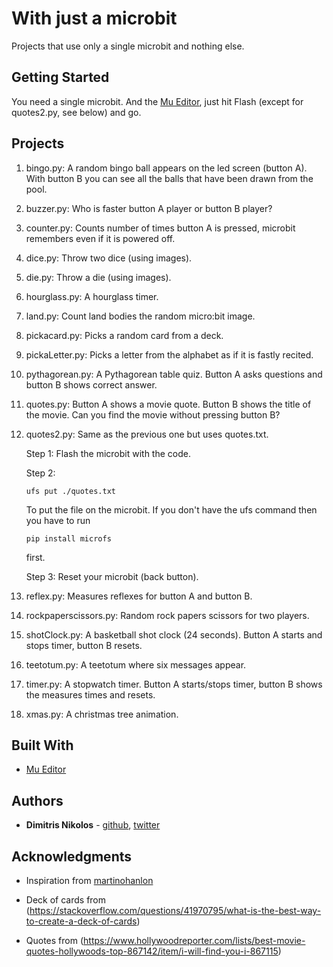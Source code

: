 # With just a microbit

Projects that use only a single microbit and nothing else.

## Getting Started

You need a single microbit. And the [Mu Editor](https://codewith.mu/), just hit 
Flash (except for quotes2.py, see below) and go.

## Projects
1. bingo.py: A random bingo ball appears on the led screen (button A). With button B you can see all
the balls that have been drawn from the pool.

2. buzzer.py: Who is faster button A player or button B player?

3. counter.py: Counts number of times button A is pressed, microbit remembers even if it is powered off.

4. dice.py: Throw two dice (using images).

5. die.py: Throw a die (using images).

6. hourglass.py: A hourglass timer.

7. land.py: Count land bodies the random micro:bit image.

8. pickacard.py: Picks a random card from a deck.

9. pickaLetter.py: Picks a letter from the alphabet as if it is fastly recited.

10. pythagorean.py: A Pythagorean table quiz. Button A asks questions and button B shows correct answer.

11. quotes.py: Button A shows a movie quote. Button B shows the title of the movie. Can you find the 
movie without pressing button B?

12. quotes2.py: Same as the previous one but uses quotes.txt.

	Step 1: Flash the microbit with the code.

	Step 2:
	```
	ufs put ./quotes.txt
	```
	To put the file on the microbit. If you don't have the ufs command then you have to run
	```
	pip install microfs
	```
	first.

	Step 3:
	Reset your microbit (back button).

13. reflex.py: Measures reflexes for button A and button B.

14. rockpaperscissors.py: Random rock papers scissors for two players.

15. shotClock.py: A basketball shot clock (24 seconds). Button A starts and stops timer, button B resets.

16. teetotum.py: A teetotum where six messages appear.

17. timer.py: A stopwatch timer. Button A starts/stops timer, button B shows the measures times and resets.

18. xmas.py: A christmas tree animation.

## Built With

* [Mu Editor](https://codewith.mu/)

## Authors

* **Dimitris Nikolos** - [github](https://github.com/dimnikolos), [twitter](https://twitter.com/dnikolos)

## Acknowledgments

* Inspiration from [martinohanlon](https://github.com/martinohanlon/microbit-micropython)

* Deck of cards from (https://stackoverflow.com/questions/41970795/what-is-the-best-way-to-create-a-deck-of-cards)

* Quotes from (https://www.hollywoodreporter.com/lists/best-movie-quotes-hollywoods-top-867142/item/i-will-find-you-i-867115)
